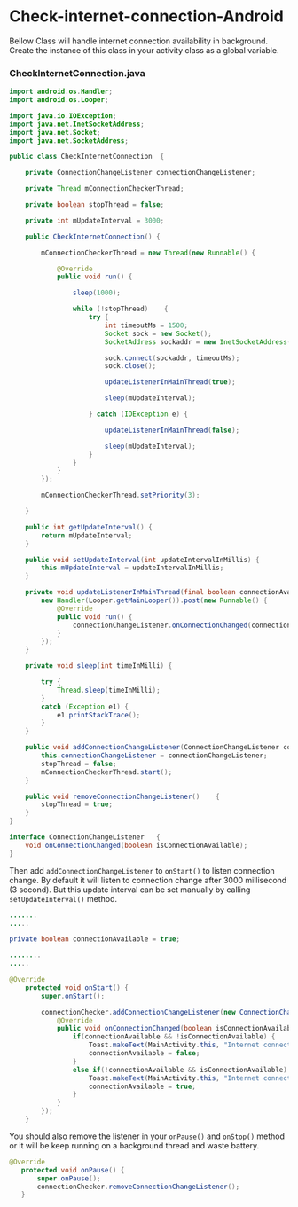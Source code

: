 # Check-internet-connection-Android

Bellow Class will handle internet connection availability in background. Create the instance of this class in your activity class as a global variable. 

### CheckInternetConnection.java
```java
import android.os.Handler;
import android.os.Looper;

import java.io.IOException;
import java.net.InetSocketAddress;
import java.net.Socket;
import java.net.SocketAddress;

public class CheckInternetConnection  {

    private ConnectionChangeListener connectionChangeListener;

    private Thread mConnectionCheckerThread;

    private boolean stopThread = false;

    private int mUpdateInterval = 3000;

    public CheckInternetConnection() {

        mConnectionCheckerThread = new Thread(new Runnable() {

            @Override
            public void run() {

                sleep(1000);

                while (!stopThread)    {
                    try {
                        int timeoutMs = 1500;
                        Socket sock = new Socket();
                        SocketAddress sockaddr = new InetSocketAddress("8.8.8.8", 53);

                        sock.connect(sockaddr, timeoutMs);
                        sock.close();

                        updateListenerInMainThread(true);

                        sleep(mUpdateInterval);

                    } catch (IOException e) {

                        updateListenerInMainThread(false);

                        sleep(mUpdateInterval);
                    }
                }
            }
        });

        mConnectionCheckerThread.setPriority(3);

    }

    public int getUpdateInterval() {
        return mUpdateInterval;
    }

    public void setUpdateInterval(int updateIntervalInMillis) {
        this.mUpdateInterval = updateIntervalInMillis;
    }

    private void updateListenerInMainThread(final boolean connectionAvailability)   {
        new Handler(Looper.getMainLooper()).post(new Runnable() {
            @Override
            public void run() {
                connectionChangeListener.onConnectionChanged(connectionAvailability);
            }
        });
    }

    private void sleep(int timeInMilli) {

        try {
            Thread.sleep(timeInMilli);
        }
        catch (Exception e1) {
            e1.printStackTrace();
        }
    }

    public void addConnectionChangeListener(ConnectionChangeListener connectionChangeListener) {
        this.connectionChangeListener = connectionChangeListener;
        stopThread = false;
        mConnectionCheckerThread.start();
    }

    public void removeConnectionChangeListener()    {
        stopThread = true;
    }
}

interface ConnectionChangeListener   {
    void onConnectionChanged(boolean isConnectionAvailable);
}
```

Then add `addConnectionChangeListener` to `onStart()` to listen connection change. By default it will listen to connection change after 3000 millisecond (3 second). But this update interval can be set manually by calling `setUpdateInterval()` method.

```java
.......
.....

private boolean connectionAvailable = true;

........
.....

@Override
    protected void onStart() {
        super.onStart();

        connectionChecker.addConnectionChangeListener(new ConnectionChangeListener() {
            @Override
            public void onConnectionChanged(boolean isConnectionAvailable) {
                if(connectionAvailable && !isConnectionAvailable) {
                    Toast.makeText(MainActivity.this, "Internet connection unavailable!", Toast.LENGTH_SHORT).show();
                    connectionAvailable = false;
                }
                else if(!connectionAvailable && isConnectionAvailable) {
                    Toast.makeText(MainActivity.this, "Internet connection is back again.", Toast.LENGTH_SHORT).show();
                    connectionAvailable = true;
                }
            }
        });
    }
 ```
 
 You should also remove the listener in your `onPause()` and `onStop()` method or it will be keep running on a background thread and waste battery.
 
 ```java
 @Override
    protected void onPause() {
        super.onPause();
        connectionChecker.removeConnectionChangeListener();
    }
 ```
 
